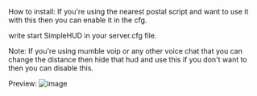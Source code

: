 How to install:
If you're using the nearest postal script and want to use it with this then you can enable it in the cfg.

write start SimpleHUD in your server.cfg file.

Note: If you're using mumble voip or any other voice chat that you can change the distance then hide that hud and use this if you don't want to then you can disable this.

Preview: ![image](https://github.com/user-attachments/assets/236e9f98-06cc-4c66-984a-71461a2667a0)
 
